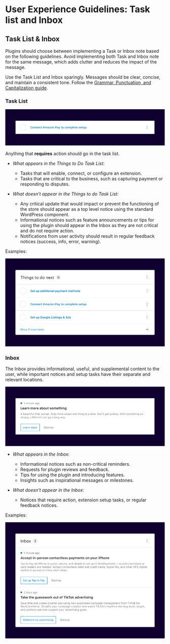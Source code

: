 # User Experience Guidelines: Task list and Inbox 

## Task List & Inbox

Plugins should choose between implementing a Task or Inbox note based on the following guidelines. Avoid implementing both Task and Inbox note for the same message, which adds clutter and reduces the impact of the message.

Use the Task List and Inbox sparingly. Messages should be clear, concise, and maintain a consistent tone. Follow the [Grammar, Punctuation, and Capitalization guide](https://www.google.com/url?q=https://woocommerce.com/document/grammar-punctuation-style-guide/&sa=D&source=editors&ust=1693330746656102&usg=AOvVaw3bYX5mFADFqIMpsW8-owen).

### Task List

![an example of a task in the task list](_media/task-list1.png)

Anything that **requires** action should go in the task list.

- *What appears in the Things to Do Task List:*

    - Tasks that will enable, connect, or configure an extension.
    - Tasks that are critical to the business, such as capturing payment or responding to disputes.

- *What doesn’t appear in the Things to do Task List:*

    - Any critical update that would impact or prevent the functioning of the store should appear as a top level notice using the standard WordPress component.
    - Informational notices such as feature announcements or tips for using the plugin should appear in the Inbox as they are not critical and do not require action.
    - Notifications from user activity should result in regular feedback notices (success, info, error, warning).

Examples:

![three tasks in the task list under the heading "Things to do next" with the option to expand at the bottom to "show 3 more tasks" ](_media/task-list-example.png)

### Inbox

The Inbox provides informational, useful, and supplemental content to the user, while important notices and setup tasks have their separate and relevant locations.

![an example of an inbox notification](_media/inbox1.png)

- *What appears in the Inbox*:
    - Informational notices such as non-critical reminders.
    - Requests for plugin reviews and feedback.
    - Tips for using the plugin and introducing features.
    - Insights such as inspirational messages or milestones.

- *What doesn’t appear in the Inbox*:

    - Notices that require action, extension setup tasks, or regular feedback notices.

Examples:

![an example of two inbox notifications listed under the "Inbox" section of the admin](_media/inbox-examples.png)
